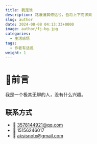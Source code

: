 ```yaml
---
title: 我是谁
description: 路漫漫其修远兮，吾将上下而求索
slug: author
date: 2024-08-08 04:13:33+0000
image: author/fj-bg.jpg
categories:
  - 生活感悟
tags:
  - 作者有话说
weight: 1
---
```


# 📄前言
我是一个极其无聊的人，没有什么兴趣。

## 联系方式
- 🐧 3578144921@qq.com
- 📱 15156246017
- 📩 aksisnotx@gmail.com